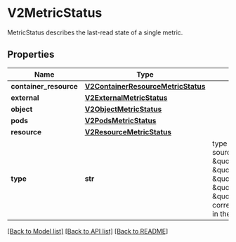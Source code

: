# V2MetricStatus

MetricStatus describes the last-read state of a single metric.
## Properties
Name | Type | Description | Notes
------------ | ------------- | ------------- | -------------
**container_resource** | [**V2ContainerResourceMetricStatus**](V2ContainerResourceMetricStatus.md) |  | [optional] 
**external** | [**V2ExternalMetricStatus**](V2ExternalMetricStatus.md) |  | [optional] 
**object** | [**V2ObjectMetricStatus**](V2ObjectMetricStatus.md) |  | [optional] 
**pods** | [**V2PodsMetricStatus**](V2PodsMetricStatus.md) |  | [optional] 
**resource** | [**V2ResourceMetricStatus**](V2ResourceMetricStatus.md) |  | [optional] 
**type** | **str** | type is the type of metric source.  It will be one of \&quot;ContainerResource\&quot;, \&quot;External\&quot;, \&quot;Object\&quot;, \&quot;Pods\&quot; or \&quot;Resource\&quot;, each corresponds to a matching field in the object. | 

[[Back to Model list]](../README.md#documentation-for-models) [[Back to API list]](../README.md#documentation-for-api-endpoints) [[Back to README]](../README.md)


